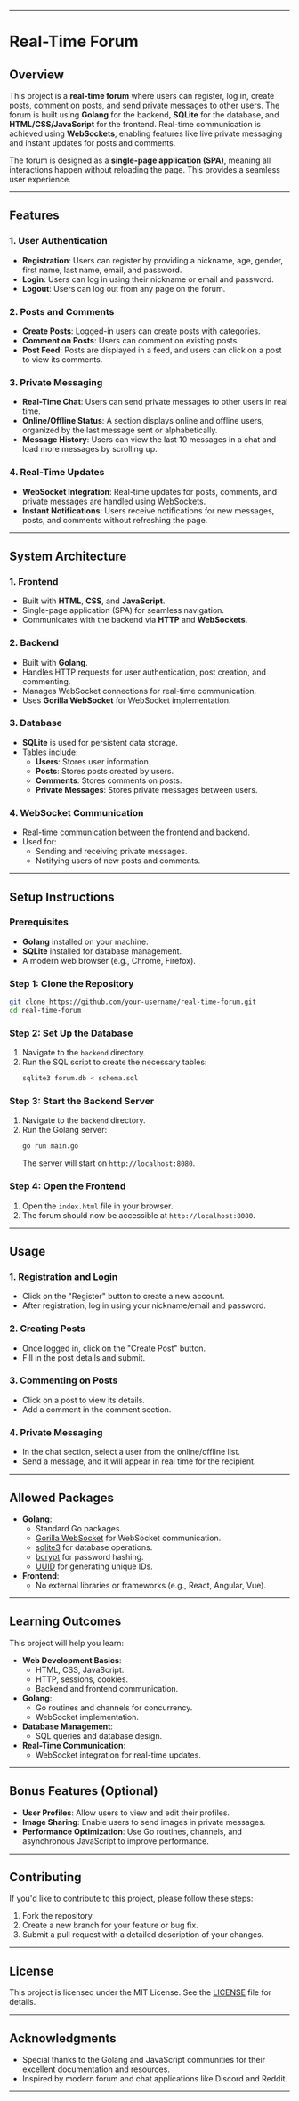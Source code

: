 
---

# Real-Time Forum

## Overview
This project is a **real-time forum** where users can register, log in, create posts, comment on posts, and send private messages to other users. The forum is built using **Golang** for the backend, **SQLite** for the database, and **HTML/CSS/JavaScript** for the frontend. Real-time communication is achieved using **WebSockets**, enabling features like live private messaging and instant updates for posts and comments.

The forum is designed as a **single-page application (SPA)**, meaning all interactions happen without reloading the page. This provides a seamless user experience.

---

## Features

### 1. **User Authentication**
- **Registration**: Users can register by providing a nickname, age, gender, first name, last name, email, and password.
- **Login**: Users can log in using their nickname or email and password.
- **Logout**: Users can log out from any page on the forum.

### 2. **Posts and Comments**
- **Create Posts**: Logged-in users can create posts with categories.
- **Comment on Posts**: Users can comment on existing posts.
- **Post Feed**: Posts are displayed in a feed, and users can click on a post to view its comments.

### 3. **Private Messaging**
- **Real-Time Chat**: Users can send private messages to other users in real time.
- **Online/Offline Status**: A section displays online and offline users, organized by the last message sent or alphabetically.
- **Message History**: Users can view the last 10 messages in a chat and load more messages by scrolling up.

### 4. **Real-Time Updates**
- **WebSocket Integration**: Real-time updates for posts, comments, and private messages are handled using WebSockets.
- **Instant Notifications**: Users receive notifications for new messages, posts, and comments without refreshing the page.

---

## System Architecture

### 1. **Frontend**
- Built with **HTML**, **CSS**, and **JavaScript**.
- Single-page application (SPA) for seamless navigation.
- Communicates with the backend via **HTTP** and **WebSockets**.

### 2. **Backend**
- Built with **Golang**.
- Handles HTTP requests for user authentication, post creation, and commenting.
- Manages WebSocket connections for real-time communication.
- Uses **Gorilla WebSocket** for WebSocket implementation.

### 3. **Database**
- **SQLite** is used for persistent data storage.
- Tables include:
  - **Users**: Stores user information.
  - **Posts**: Stores posts created by users.
  - **Comments**: Stores comments on posts.
  - **Private Messages**: Stores private messages between users.

### 4. **WebSocket Communication**
- Real-time communication between the frontend and backend.
- Used for:
  - Sending and receiving private messages.
  - Notifying users of new posts and comments.

---

## Setup Instructions

### Prerequisites
- **Golang** installed on your machine.
- **SQLite** installed for database management.
- A modern web browser (e.g., Chrome, Firefox).

### Step 1: Clone the Repository
```bash
git clone https://github.com/your-username/real-time-forum.git
cd real-time-forum
```

### Step 2: Set Up the Database
1. Navigate to the `backend` directory.
2. Run the SQL script to create the necessary tables:
   ```bash
   sqlite3 forum.db < schema.sql
   ```

### Step 3: Start the Backend Server
1. Navigate to the `backend` directory.
2. Run the Golang server:
   ```bash
   go run main.go
   ```
   The server will start on `http://localhost:8080`.

### Step 4: Open the Frontend
1. Open the `index.html` file in your browser.
2. The forum should now be accessible at `http://localhost:8080`.

---

## Usage

### 1. **Registration and Login**
- Click on the "Register" button to create a new account.
- After registration, log in using your nickname/email and password.

### 2. **Creating Posts**
- Once logged in, click on the "Create Post" button.
- Fill in the post details and submit.

### 3. **Commenting on Posts**
- Click on a post to view its details.
- Add a comment in the comment section.

### 4. **Private Messaging**
- In the chat section, select a user from the online/offline list.
- Send a message, and it will appear in real time for the recipient.

---

## Allowed Packages
- **Golang**:
  - Standard Go packages.
  - [Gorilla WebSocket](https://pkg.go.dev/github.com/gorilla/websocket) for WebSocket communication.
  - [sqlite3](https://github.com/mattn/go-sqlite3) for database operations.
  - [bcrypt](https://pkg.go.dev/golang.org/x/crypto/bcrypt) for password hashing.
  - [UUID](https://github.com/gofrs/uuid) for generating unique IDs.
- **Frontend**:
  - No external libraries or frameworks (e.g., React, Angular, Vue).

---

## Learning Outcomes
This project will help you learn:
- **Web Development Basics**:
  - HTML, CSS, JavaScript.
  - HTTP, sessions, cookies.
  - Backend and frontend communication.
- **Golang**:
  - Go routines and channels for concurrency.
  - WebSocket implementation.
- **Database Management**:
  - SQL queries and database design.
- **Real-Time Communication**:
  - WebSocket integration for real-time updates.

---

## Bonus Features (Optional)
- **User Profiles**: Allow users to view and edit their profiles.
- **Image Sharing**: Enable users to send images in private messages.
- **Performance Optimization**: Use Go routines, channels, and asynchronous JavaScript to improve performance.

---

## Contributing
If you'd like to contribute to this project, please follow these steps:
1. Fork the repository.
2. Create a new branch for your feature or bug fix.
3. Submit a pull request with a detailed description of your changes.

---

## License
This project is licensed under the MIT License. See the [LICENSE](LICENSE) file for details.

---

## Acknowledgments
- Special thanks to the Golang and JavaScript communities for their excellent documentation and resources.
- Inspired by modern forum and chat applications like Discord and Reddit.

---
